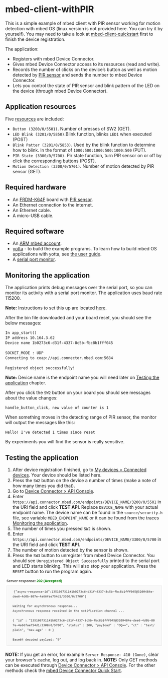 # mbed-client-withPIR

This is a simple example of mbed client with PIR sensor working for motion detection with mbed OS (linux version is not provided here. You can try it by yourself). You may need to take a look at [mbed-client-quickstart](https://github.com/ARMmbed/mbed-client-quickstart) first to finish the device registration.

The application:

* Registers with mbed Device Connector.
* Gives mbed Device Connector access to its resources (read and write).
* Records the number of clicks on the device’s button as well as motion detected by [PIR sensor](http://www.seeedstudio.com/wiki/PIR_Motion_sensor_module#Introduction) and sends the number to mbed Device Connector.
* Lets you control the state of PIR sensor and blink pattern of the LED on the device (through mbed Device Connector).

## Application resources

 Five [resources](https://docs.mbed.com/docs/mbed-device-connector-web-interfaces/en/latest/#the-mbed-device-connector-data-model) are included:

* `Button (3200/0/5501)`. Number of presses of SW2 (GET).
* `LED Blink (3201/0/5850)`.Blink function, blinks `LED1` when executed (POST)
* `Blink Patter (3201/0/5853)`. Used by the blink function to determine how to blink. In the format of `1000:500:1000:500:1000:500` (PUT).
* `PIR State (3300/0/5700)`. Pir state function, turn PIR sensor on or off by click the corresponding buttons (POST).
* `Motion Detection (3300/0/5701)`. Number of motion detected by PIR sensor (GET).

## Required hardware

* An [FRDM-K64F](http://developer.mbed.org/platforms/frdm-k64f/) board with [PIR sensor](http://www.seeedstudio.com/wiki/PIR_Motion_sensor_module#Introduction).
* An Ethernet connection to the internet.
* An Ethernet cable.
* A micro-USB cable.

## Required software

* An [ARM mbed account](https://developer.mbed.org/account/login/?next=/).
* [yotta](http://docs.yottabuild.org/#installing) - to build the example programs. To learn how to build mbed OS applications with yotta, see [the user guide](https://docs.mbed.com/docs/getting-started-mbed-os/en/latest/Full_Guide/app_on_yotta/#building-an-application).
* A [serial port monitor](https://developer.mbed.org/handbook/SerialPC#host-interface-and-terminal-applications).

## Monitoring the application

The application prints debug messages over the serial port, so you can monitor its activity with a serial port monitor. The application uses baud rate 115200.

**Note:** Instructions to set this up are located [here](https://developer.mbed.org/handbook/SerialPC#host-interface-and-terminal-applications).

After the bin file downloaded and your board reset, you should see the below messages:

```
In app_start()
IP address 10.164.3.62
Device name 1b0273c6-d31f-4337-8c5b-fbc8b1fff045

SOCKET_MODE : UDP
Connecting to coap://api.connector.mbed.com:5684

Registered object successfully!
```

**Note:** Device name is the endpoint name you will need later on [Testing the application](https://github.com/MaggieMei/mbed-client-withPIR#testing-the-application) chapter.

After you click the `SW2` button on your board you should see messages about the value changes:

```
handle_button_click, new value of counter is 1
```

When something moves in the detecting range of PIR sensor, the monitor will output the messages like this:

```
Hello! I've detected 1 times since reset
```

By experiments you will find the sensor is really sensitive.

## Testing the application

1. After device registration finished, go to [My devices > Connected devices](https://connector.mbed.com/#endpoints). Your device should be listed here.
2. Press the `SW2` button on the device a number of times (make a note of how many times you did that).
3. Go to [Device Connector > API Console](https://connector.mbed.com/#console).
4. Enter `https://api.connector.mbed.com/endpoints/DEVICE_NAME/3200/0/5501` in the URI field and click **TEST API**. Replace `DEVICE_NAME` with your actual endpoint name. The device name can be found in the `source/security.h` file, see variable `MBED_ENDPOINT_NAME` or it can be found from the traces [Monitoring the application](https://github.com/ARMmbed/mbed-client-quickstart#monitoring-the-application).
5. The number of times you pressed `SW2` is shown.
6. Enter `https://api.connector.mbed.com/endpoints/DEVICE_NAME/3300/0/5700` in the URI field and click **TEST API**.
7. The number of motion detected by the sensor is shown.
8. Press the `SW3` button to unregister from mbed Device Connector. You should see `Unregistered Object Successfully` printed to the serial port and LED starts blinking. This will also stop your application. Press the `RESET` button to run the program again.

![9 times of motion was detected by the sensor, as shown by the API Console](clicks.PNG)

**NOTE:** If you get an error, for example `Server Response: 410 (Gone)`, clear your browser's cache, log out, and log back in. 
**NOTE:** Only GET methods can be executed through [Device Connector > API Console](https://connector.mbed.com/#console). For the other methods check the [mbed Device Connector Quick Start](https://github.com/ARMmbed/mbed-connector-api-node-quickstart).
